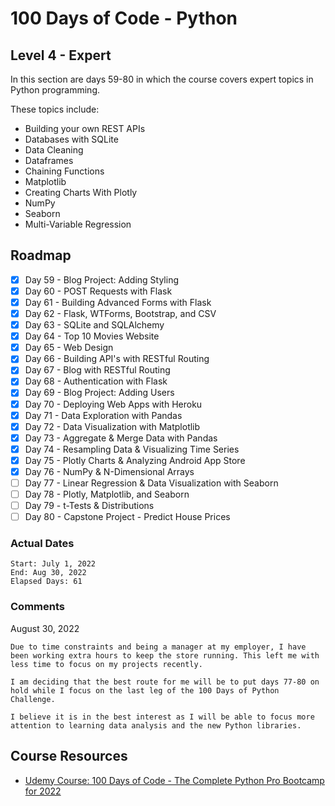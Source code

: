 # 100 Days of Code - Python

## Level 4 - Expert

In this section are days 59-80 in which the course covers expert topics in Python programming.

These topics include:

- Building your own REST APIs
- Databases with SQLite
- Data Cleaning
- Dataframes
- Chaining Functions
- Matplotlib
- Creating Charts With Plotly
- NumPy
- Seaborn
- Multi-Variable Regression

## Roadmap

- [x] Day 59 - Blog Project: Adding Styling
- [x] Day 60 - POST Requests with Flask
- [x] Day 61 - Building Advanced Forms with Flask
- [x] Day 62 - Flask, WTForms, Bootstrap, and CSV
- [x] Day 63 - SQLite and SQLAlchemy
- [x] Day 64 - Top 10 Movies Website
- [x] Day 65 - Web Design
- [x] Day 66 - Building API's with RESTful Routing
- [x] Day 67 - Blog with RESTful Routing
- [x] Day 68 - Authentication with Flask
- [x] Day 69 - Blog Project: Adding Users
- [x] Day 70 - Deploying Web Apps with Heroku
- [x] Day 71 - Data Exploration with Pandas
- [x] Day 72 - Data Visualization with Matplotlib
- [x] Day 73 - Aggregate & Merge Data with Pandas
- [x] Day 74 - Resampling Data & Visualizing Time Series
- [x] Day 75 - Plotly Charts & Analyzing Android App Store
- [x] Day 76 - NumPy & N-Dimensional Arrays
- [ ] Day 77 - Linear Regression & Data Visualization with Seaborn
- [ ] Day 78 - Plotly, Matplotlib, and Seaborn
- [ ] Day 79 - t-Tests & Distributions
- [ ] Day 80 - Capstone Project - Predict House Prices

### Actual Dates

    Start: July 1, 2022
    End: Aug 30, 2022
    Elapsed Days: 61

### Comments

August 30, 2022

    Due to time constraints and being a manager at my employer, I have been working extra hours to keep the store running. This left me with less time to focus on my projects recently.

    I am deciding that the best route for me will be to put days 77-80 on hold while I focus on the last leg of the 100 Days of Python Challenge.

    I believe it is in the best interest as I will be able to focus more attention to learning data analysis and the new Python libraries.

## Course Resources

- [Udemy Course: 100 Days of Code - The Complete Python Pro Bootcamp for 2022](https://www.udemy.com/course/100-days-of-code/learn)
